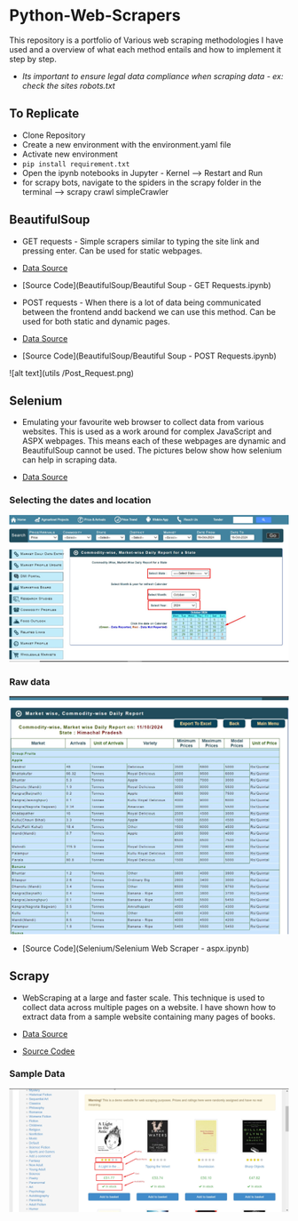 # Python-Web-Scrapers

This repository is a portfolio of Various web scraping methodologies I have used and a overview of what each method entails and how to implement it step by step.

 - *Its important to ensure legal data compliance when scraping data - ex: check the sites robots.txt*

## To Replicate

- Clone Repository
- Create a new environment with the environment.yaml file
- Activate new environment
- `pip install requirement.txt`
- Open the ipynb notebooks in Jupyter - Kernel --> Restart and Run 
- for scrapy bots, navigate to the spiders in the scrapy folder in the terminal --> scrapy crawl simpleCrawler


## BeautifulSoup

- GET requests -  Simple scrapers similar to typing the site link and pressing enter. Can be used for static webpages. 

- [Data Source](https://locations.traderjoes.com/)
- [Source Code](BeautifulSoup/Beautiful Soup - GET Requests.ipynb)

- POST requests - When there is a lot of data being communicated between the frontend andd backend we can use this method. Can be used for both static and dynamic pages. 

- [Data Source](https://dashboard.udiseplus.gov.in/#/reportDashboard/state)
- [Source Code](BeautifulSoup/Beautiful Soup - POST Requests.ipynb)

![alt text](utils /Post_Request.png)

## Selenium

- Emulating your favourite web browser to collect data from various websites. This is used as a work around for complex JavaScript and ASPX webpages. This means each of these webpages are dynamic and BeautifulSoup cannot be used. The pictures below show how selenium can help in scraping data.

- [Data Source](https://agmarknet.gov.in/PriceAndArrivals/CommodityDailyStateWise.aspx)

### Selecting the dates and location
![alt text](utils/Selenium.png)
### Raw data
![alt text](utils/Selenium2.png)

- [Source Code](Selenium/Selenium Web Scraper - aspx.ipynb)

## Scrapy

- WebScraping at a large and faster scale. This technique is used to collect data across multiple pages on a website. I have shown how to extract data from a sample website containing many pages of books. 

- [Data Source](https://books.toscrape.com/)
- [Source Codee](Scrapy/sampleSpider/sampleSpider/spiders/Sample_Crawler.py)

### Sample Data
![alt text](utils/Scrapy.png)
